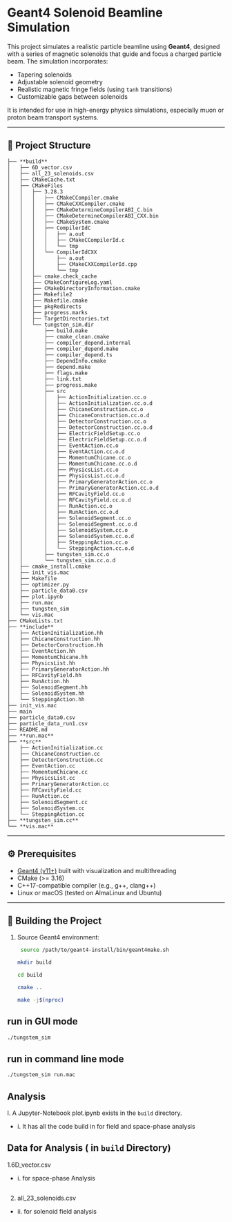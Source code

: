 # Geant4 Solenoid Beamline Simulation

This project simulates a realistic particle beamline using **Geant4**, designed with a series of magnetic solenoids that guide and focus a charged particle beam. The simulation incorporates:
- Tapering solenoids
- Adjustable solenoid geometry
- Realistic magnetic fringe fields (using `tanh` transitions)
- Customizable gaps between solenoids

It is intended for use in high-energy physics simulations, especially muon or proton beam transport systems.

---

## 📁 Project Structure
```
├── **build**
│   ├── 6D_vector.csv
│   ├── all_23_solenoids.csv
│   ├── CMakeCache.txt
│   ├── CMakeFiles
│   │   ├── 3.28.3
│   │   │   ├── CMakeCCompiler.cmake
│   │   │   ├── CMakeCXXCompiler.cmake
│   │   │   ├── CMakeDetermineCompilerABI_C.bin
│   │   │   ├── CMakeDetermineCompilerABI_CXX.bin
│   │   │   ├── CMakeSystem.cmake
│   │   │   ├── CompilerIdC
│   │   │   │   ├── a.out
│   │   │   │   ├── CMakeCCompilerId.c
│   │   │   │   └── tmp
│   │   │   └── CompilerIdCXX
│   │   │       ├── a.out
│   │   │       ├── CMakeCXXCompilerId.cpp
│   │   │       └── tmp
│   │   ├── cmake.check_cache
│   │   ├── CMakeConfigureLog.yaml
│   │   ├── CMakeDirectoryInformation.cmake
│   │   ├── Makefile2
│   │   ├── Makefile.cmake
│   │   ├── pkgRedirects
│   │   ├── progress.marks
│   │   ├── TargetDirectories.txt
│   │   └── tungsten_sim.dir
│   │       ├── build.make
│   │       ├── cmake_clean.cmake
│   │       ├── compiler_depend.internal
│   │       ├── compiler_depend.make
│   │       ├── compiler_depend.ts
│   │       ├── DependInfo.cmake
│   │       ├── depend.make
│   │       ├── flags.make
│   │       ├── link.txt
│   │       ├── progress.make
│   │       ├── src
│   │       │   ├── ActionInitialization.cc.o
│   │       │   ├── ActionInitialization.cc.o.d
│   │       │   ├── ChicaneConstruction.cc.o
│   │       │   ├── ChicaneConstruction.cc.o.d
│   │       │   ├── DetectorConstruction.cc.o
│   │       │   ├── DetectorConstruction.cc.o.d
│   │       │   ├── ElectricFieldSetup.cc.o
│   │       │   ├── ElectricFieldSetup.cc.o.d
│   │       │   ├── EventAction.cc.o
│   │       │   ├── EventAction.cc.o.d
│   │       │   ├── MomentumChicane.cc.o
│   │       │   ├── MomentumChicane.cc.o.d
│   │       │   ├── PhysicsList.cc.o
│   │       │   ├── PhysicsList.cc.o.d
│   │       │   ├── PrimaryGeneratorAction.cc.o
│   │       │   ├── PrimaryGeneratorAction.cc.o.d
│   │       │   ├── RFCavityField.cc.o
│   │       │   ├── RFCavityField.cc.o.d
│   │       │   ├── RunAction.cc.o
│   │       │   ├── RunAction.cc.o.d
│   │       │   ├── SolenoidSegment.cc.o
│   │       │   ├── SolenoidSegment.cc.o.d
│   │       │   ├── SolenoidSystem.cc.o
│   │       │   ├── SolenoidSystem.cc.o.d
│   │       │   ├── SteppingAction.cc.o
│   │       │   └── SteppingAction.cc.o.d
│   │       ├── tungsten_sim.cc.o
│   │       └── tungsten_sim.cc.o.d
│   ├── cmake_install.cmake
│   ├── init_vis.mac
│   ├── Makefile
│   ├── optimizer.py
│   ├── particle_data0.csv
│   ├── plot.ipynb
│   ├── run.mac
│   ├── tungsten_sim
│   └── vis.mac
├── CMakeLists.txt
├── **include**
│   ├── ActionInitialization.hh
│   ├── ChicaneConstruction.hh
│   ├── DetectorConstruction.hh
│   ├── EventAction.hh
│   ├── MomentumChicane.hh
│   ├── PhysicsList.hh
│   ├── PrimaryGeneratorAction.hh
│   ├── RFCavityField.hh
│   ├── RunAction.hh
│   ├── SolenoidSegment.hh
│   ├── SolenoidSystem.hh
│   └── SteppingAction.hh
├── init_vis.mac
├── main
├── particle_data0.csv
├── particle_data_run1.csv
├── README.md
├── **run.mac**
├── **src**
│   ├── ActionInitialization.cc
│   ├── ChicaneConstruction.cc
│   ├── DetectorConstruction.cc
│   ├── EventAction.cc
│   ├── MomentumChicane.cc
│   ├── PhysicsList.cc
│   ├── PrimaryGeneratorAction.cc
│   ├── RFCavityField.cc
│   ├── RunAction.cc
│   ├── SolenoidSegment.cc
│   ├── SolenoidSystem.cc
│   └── SteppingAction.cc
├── **tungsten_sim.cc**
└── **vis.mac**
```
---

## ⚙️ Prerequisites

- [Geant4 (v11+)](https://geant4.web.cern.ch/support/download) built with visualization and multithreading
- CMake (>= 3.16)
- C++17-compatible compiler (e.g., g++, clang++)
- Linux or macOS (tested on AlmaLinux and Ubuntu)

---

## 🔧 Building the Project

1. Source Geant4 environment:
   ```bash
    source /path/to/geant4-install/bin/geant4make.sh
   ```
   ```bash
   mkdir build
   ```
   ```bash
   cd build
   ```
   ```bash
   cmake ..
    ```
   ```bash
   make -j$(nproc)
   ```
## run in GUI mode
  ```bash
  ./tungstem_sim 
  ```
## run in command line mode
  ```bash
  ./tungstem_sim run.mac 
  ```
  
## Analysis
I. A Jupyter-Notebook plot.ipynb exists in the `build` directory.
- i. It has all the code build in for field and space-phase analysis
 
## Data for Analysis ( in `build` Directory)
1.6D_vector.csv 
- i. for space-phase Analysis
## 
2. all_23_solenoids.csv 
- ii. for solenoid field analysis
